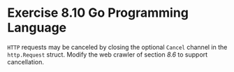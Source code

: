 # Exercise 8.10 Go Programming Language

`HTTP` requests may be canceled by closing the optional `Cancel` channel in the `http.Request` struct.
Modify the web crawler of section *8.6* to support cancellation.
